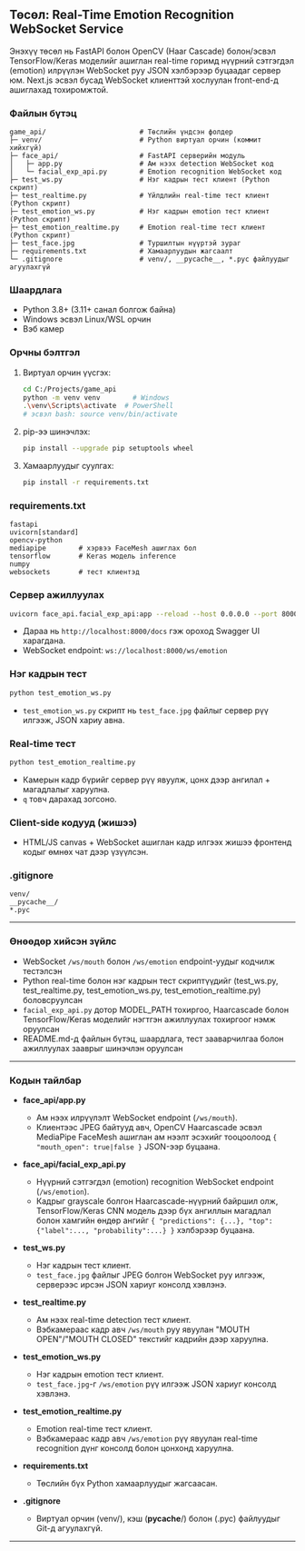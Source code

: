 ## Төсөл: Real-Time Emotion Recognition WebSocket Service

Энэхүү төсөл нь FastAPI болон OpenCV (Haar Cascade) болон/эсвэл TensorFlow/Keras моделийг ашиглан real-time горимд нүүрний сэтгэгдэл (emotion) илрүүлэн WebSocket руу JSON хэлбэрээр буцаадаг сервер юм. Next.js эсвэл бусад WebSocket клиенттэй хослуулан front-end-д ашиглахад тохиромжтой.

### Файлын бүтэц

```
game_api/                       # Төслийн үндсэн фолдер
├─ venv/                        # Python виртуал орчин (коммит хийхгүй)
├─ face_api/                    # FastAPI серверийн модуль
│   ├─ app.py                   # Ам нээх detection WebSocket код
│   └─ facial_exp_api.py        # Emotion recognition WebSocket код
├─ test_ws.py                   # Нэг кадрын тест клиент (Python скрипт)
├─ test_realtime.py             # Үйлдлийн real-time тест клиент (Python скрипт)
├─ test_emotion_ws.py           # Нэг кадрын emotion тест клиент (Python скрипт)
├─ test_emotion_realtime.py     # Emotion real-time тест клиент (Python скрипт)
├─ test_face.jpg                # Туршилтын нүүртэй зураг
├─ requirements.txt             # Хамаарлуудын жагсаалт
└─ .gitignore                   # venv/, __pycache__, *.pyc файлуудыг агуулахгүй
```

### Шаардлага

- Python 3.8+ (3.11+ санал болгож байна)
- Windows эсвэл Linux/WSL орчин
- Вэб камер

### Орчны бэлтгэл

1. Виртуал орчин үүсгэх:

   ```bash
   cd C:/Projects/game_api
   python -m venv venv        # Windows
   .\venv\Scripts\activate  # PowerShell
   # эсвэл bash: source venv/bin/activate
   ```

2. pip-ээ шинэчлэх:

   ```bash
   pip install --upgrade pip setuptools wheel
   ```

3. Хамаарлуудыг суулгах:

   ```bash
   pip install -r requirements.txt
   ```

### requirements.txt

```
fastapi
uvicorn[standard]
opencv-python
mediapipe        # хэрвээ FaceMesh ашиглах бол
tensorflow       # Keras модель inference
numpy
websockets       # тест клиентэд
```

### Сервер ажиллуулах

```bash
uvicorn face_api.facial_exp_api:app --reload --host 0.0.0.0 --port 8000
```

- Дараа нь `http://localhost:8000/docs` гэж ороход Swagger UI харагдана.
- WebSocket endpoint: `ws://localhost:8000/ws/emotion`

### Нэг кадрын тест

```bash
python test_emotion_ws.py
```

- `test_emotion_ws.py` скрипт нь `test_face.jpg` файлыг сервер рүү илгээж, JSON хариу авна.

### Real-time тест

```bash
python test_emotion_realtime.py
```

- Камерын кадр бүрийг сервер рүү явуулж, цонх дээр ангилал + магадлалыг харуулна.
- `q` товч дарахад зогсоно.

### Client-side кодууд (жишээ)

- HTML/JS canvas + WebSocket ашиглан кадр илгээх жишээ фронтенд кодыг өмнөх чат дээр үзүүлсэн.

### .gitignore

```
venv/
__pycache__/
*.pyc
```

---

### Өнөөдөр хийсэн зүйлс

- WebSocket `/ws/mouth` болон `/ws/emotion` endpoint-уудыг кодчилж тестэлсэн
- Python real-time болон нэг кадрын тест скриптүүдийг (test_ws.py, test_realtime.py, test_emotion_ws.py, test_emotion_realtime.py) боловсруулсан
- `facial_exp_api.py` дотор MODEL_PATH тохиргоо, Haarcascade болон TensorFlow/Keras моделийг нэгтгэн ажиллуулах тохиргоог нэмж оруулсан
- README.md-д файлын бүтэц, шаардлага, тест зааварчилгаа болон ажиллуулах зааврыг шинэчлэн оруулсан

---

### Кодын тайлбар

- **face_api/app.py**

  - Ам нээх илрүүлэлт WebSocket endpoint (`/ws/mouth`).
  - Клиентээс JPEG байтууд авч, OpenCV Haarcascade эсвэл MediaPipe FaceMesh ашиглан ам нээлт эсэхийг тооцоолоод `{ "mouth_open": true|false }` JSON-ээр буцаана.

- **face_api/facial_exp_api.py**

  - Нүүрний сэтгэгдэл (emotion) recognition WebSocket endpoint (`/ws/emotion`).
  - Кадрыг grayscale болгон Haarcascade-нүүрний байршил олж, TensorFlow/Keras CNN модель дээр бүх ангиллын магадлал болон хамгийн өндөр ангийг `{ "predictions": {...}, "top": {"label":..., "probability":...} }` хэлбэрээр буцаана.

- **test_ws.py**

  - Нэг кадрын тест клиент.
  - `test_face.jpg` файлыг JPEG болгон WebSocket руу илгээж, серверээс ирсэн JSON хариуг консолд хэвлэнэ.

- **test_realtime.py**

  - Ам нээх real-time detection тест клиент.
  - Вэбкамераас кадр авч `/ws/mouth` руу явуулан "MOUTH OPEN"/"MOUTH CLOSED" текстийг кадрийн дээр харуулна.

- **test_emotion_ws.py**

  - Нэг кадрын emotion тест клиент.
  - `test_face.jpg`-г `/ws/emotion` рүү илгээж JSON хариуг консолд хэвлэнэ.

- **test_emotion_realtime.py**

  - Emotion real-time тест клиент.
  - Вэбкамераас кадр авч `/ws/emotion` рүү явуулан real-time recognition дүнг консолд болон цонхонд харуулна.

- **requirements.txt**

  - Төслийн бүх Python хамаарлуудыг жагсаасан.

- **.gitignore**

  - Виртуал орчин (venv/), кэш (**pycache**/) болон (.pyc) файлуудыг Git-д агуулахгүй.

---
